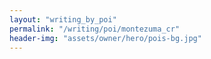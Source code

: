 ```yaml
---
layout: "writing_by_poi"
permalink: "/writing/poi/montezuma_cr"
header-img: "assets/owner/hero/pois-bg.jpg"
---
```


